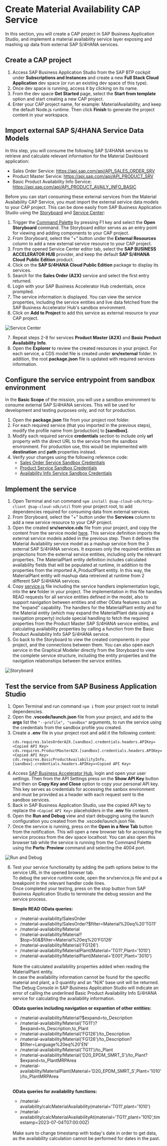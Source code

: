 # Create Material Availability CAP Service
In this section, you will create a CAP project in SAP Business Application Studio, and implement a material availability service layer exposing and mashing up data from external SAP S/4HANA services.

## Create a CAP project
1. Access SAP Business Application Studio from the SAP BTP cockpit under **Subscriptions and Instances** and create a new **Full Stack Cloud Application** dev space (or run an existing dev space of this type).
2. Once dev space is running, access it by clicking on its name.
3. From the dev space **Get Started** page, select the **Start from template** option and start creating a new CAP project.
4. Enter your CAP project name, for example: MaterialAvailability, and keep the default Node.js runtime. Then click **Finish** to generate the project content in your workspace.

## Import external SAP S/4HANA Service Data Models
In this step, you will consume the following SAP S/4HANA services to retrieve and calculate relevant information for the Material Dashboard application:
- Sales Order Service: https://api.sap.com/api/API_SALES_ORDER_SRV
- Product Master Service: https://api.sap.com/api/API_PRODUCT_SRV
- Basic Product Availability Info Service: https://api.sap.com/api/API_PRODUCT_AVAILY_INFO_BASIC

Before you can start consuming these external services from the Material Availability CAP Service, you must import the external service data models to your CAP project. 
This can be done easily from SAP Business Application Studio using the [Storyboard](https://help.sap.com/docs/bas/developing-cap-application-in-sap-business-application-studio/storyboard-and-project-explorer) and [Service Center](https://help.sap.com/docs/bas/sap-business-application-studio/explore-services-using-service-center):
1. Trigger the [Command Palette](https://help.sap.com/docs/bas/sap-business-application-studio/command-palette) by pressing F1 key and select the **Open Storyboard** command. The Storyboard editor serves as an entry point for viewing and adding components to your CAP project.
2. From Storyboard, select the "+" button under the **External Resources** column to add a new external service resource to your CAP project.
3. From the opened Service Center editor tab, select the **SAP BUSINESS ACCELERATOR HUB** provider, and keep the default **SAP S/4HANA Cloud Public Edition** product.
4. Click on the **SAP S/4HANA Cloud Public Edition** package to display its services.
5. Search for the **Sales Order (A2X)** service and select the first entry returned.
6. Login with your SAP Business Accelerator Hub credentials, once prompted.
7. The service information is displayed. You can view the service properties, including the service entities and live data fetched from the SAP Business Accelerator Hub's sandbox environment.
8. Click on **Add to Project** to add this service as external resource to your CAP project. 

![Service Center](images/service-center.png)

7. Repeat steps 2-8 for services **Product Master (A2X)** and **Basic Product Availability Info**. 
8. Open the **Explorer** to review the created resources in your project. For each service, a CDS model file is created under **srv/external** folder. In addition, the root **package.json** file is updated with required services information.

## Configure the service entrypoint from sandbox environment
In the **Basic Scope** of the mission, you will use a sandbox environment to consume external SAP S/4HANA services. This will be used for development and testing purposes only, and not for production. 

1. Open the **package.json** file from your project root folder.
2. For each required service (that you imported in the previous steps), modify the profile name from \[production\] to **\[sandbox\]**. 
3. Modify each required service **credentials** section to include only **url** property with the direct URL to the service from the sandbox environment. For production use, this would be implemented with **destination** and **path** properties instead. 
4. Verify your changes using the following reference code:
   - [Sales Order Service Sandbox Credentials](../../../package.json#L55-L58)
   - [Product Service Sandbox Credentials](../../../package.json#L70-L73)
   - [Availability Info Service Sandbox Credentials](../../../package.json#L85-L88)


## Implement the service
1. Open Terminal and run command `npm install @sap-cloud-sdk/http-client @sap-cloud-sdk/util` from your project root, to add dependencies required for consuming data from external services.
2. From Storyboard, select the "+" button under the **Services** column to add a new service resource to your CAP project.
3. Open the created **srv/service.cds** file from your project, and copy the content from the service model [here](../../../srv/service.cds). This service definition imports the external service models added in the previous step. Then it defines the Material Availability service model as a mashup service from the 3 external SAP S/4HANA services. It exposes only the required entities as projections from the external service entities, including only the relevant properties. The MaterialPlant entity definition includes calculated availability fields that will be populated at runtime, in addition to the properties from the imported A_ProductPlant entity. In this way, the MaterialPlant entity will mashup data retreived at runtime from 2 different SAP S/4HANA services.
4. Copy [service.js](../../../srv/service.js) file including the service handlers implementation logic, into the **srv** folder in your project. The implementation in this file handles READ requests for all service entities defined in the model, also to support navigation between entities and other OData features such as the "expand" capability. The handlers for the MaterialPlant entity and for the Material entity (which may expand the MaterialPlant data using a navigation property) include special handling to fetch the required properties from the Product Master SAP S/4HANA service entities, and calculating availability properties by calling a function from the Basic Product Availability Info SAP S/4HANA service.
5. Go back to the Storyboard to view the created components in your project, and the connections between them. You can also open each service in the Graphical Modeler directly from the Storyboard to view the complete service structure, including the entity properties and the navigation relationships between the service entities.

![Storyboard](images/storyboard.png)

## Test the service from SAP Business Application Studio
1. Open Terminal and run command `npm i` from your project root to install dependencies.
2. Open the **.vscode/launch.json** file from your project, and add to the **args** list the `"--profile", "sandbox"` arguments, to run the service using the credentials from the sandbox profile you created.
3. Create a **.env** file in your project root and add it the following content:
   ```
   cds.requires.SalesOrderA2X.[sandbox].credentials.headers.APIKey=<Copied API Key>
   cds.requires.ProductMasterA2X.[sandbox].credentials.headers.APIKey=<Copied API Key>
   cds.requires.BasicProductAvailabilityInfo.[sandbox].credentials.headers.APIKey=<Copied API Key>
   ```
4. Access [SAP Business Accelerator Hub](https://api.sap.com/), login and open your user settings. Then from the API Settings press on the **Show API Key** button and then on **Copy Key and Close** option to copy your personal API key. This key serves as credentials for accessing the sanbox environment and must be provided as a header with each request sent to the sandbox services.
5. Back in SAP Business Application Studio, use the copied API key to replace the `<Copied API Key>` placeholders in the **.env** file content.
6. Open the **Run and Debug** view and start debugging using the launch configuration you created from the .vscode/launch.json file.
7. Once the service is running, press on the **Open in a New Tab** button from the notification. This will open a new browser tab for accessing the service process from the dev space localhost. You can also open this browser tab while the service is running from the Command Palette using the **Ports: Preview** command and selecting the 4004 port.

![Run and Debug](images/run.png)

8. Test your service functionality by adding the path options below to the service URL in the opened browser tab. 
   \
   To debug the service runtime code, open the srv/service.js file and put a breakpoint in the relevant handler code lines.
   \
   Once completed your testing, press on the stop button from SAP Business Application Studio to terminate the debug session and the service process.

   **Simple READ OData queries:**
   - /material-availability/SalesOrder
   - /material-availability/SalesOrder?$filter=Material%20eq%20'TG11'
   - /material-availability/Material
   - /material-availability/Material?$top=50&$filter=Material%20eq%20'FG126'
   - /material-availability/Material('FG126')
   - /material-availability/MaterialPlant(Material='TG11',Plant='1010')
   - /material-availability/MaterialPlant(Material='E001',Plant='3010')
   
   </br>  
   Note the calculated availability properties added when reading the MaterialPlant entity.
   </br>
   In case the availability information cannot be found for the specific material and plant, a 0 quantity and an "N/A" base unit will be returned. The Debug Console in SAP Business Application Studio will indicate an error of calling the underlined Basic Product Availability Info S/4HANA service for calculating the availability information.

   </br>

   **OData queries including navigation or expantion of other entities:**
   - /material-availability/Material?$expand=to_Description
   - /material-availability/Material('TG11')?$expand=to_Description,to_Plant
   - /material-availability/Material('FG126')/to_Description
   - /material-availability/Material('FG126')/to_Description?$filter=Language%20eq%20'EN'
   - /material-availability/Material('TG11')/to_Plant
   - /material-availability/Material('D20_EPDM_SMRT_S')/to_Plant?$expand=to_PlantMRPArea
   - /material-availability/MaterialPlant(Material='D20_EPDM_SMRT_S',Plant='1010')/to_PlantMRPArea

   </br>
   
   **OData queries for availability functions:**
   - /material-availability/calcMaterialAvailability(material='TG11',plant='1010')
   - /material-availability/calcMaterialAvailabilityAt(material='TG11',plant='1010',timestamp=2023-07-04T07:00:00Z)

   </br>
   Make sure to change timestamp with today's date in order to get data, as the availability calculation cannot be performed for dates in the past.




